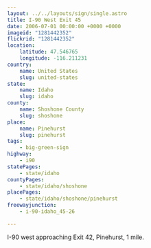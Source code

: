```yaml
---
layout: ../../layouts/sign/single.astro
title: I-90 West Exit 45
date: 2006-07-01 00:00:00 +0000 +0000
imageid: "1281442352"
flickrid: "1281442352"
location:
    latitude: 47.546765
    longitude: -116.211231
country:
    name: United States
    slug: united-states
state:
    name: Idaho
    slug: idaho
county:
    name: Shoshone County
    slug: shoshone
place:
    name: Pinehurst
    slug: pinehurst
tags:
    - big-green-sign
highway:
    - i90
statePages:
    - state/idaho
countyPages:
    - state/idaho/shoshone
placePages:
    - state/idaho/shoshone/pinehurst
freewayjunction:
    - i-90-idaho_45-26

---
```

I-90 west approaching Exit 42, Pinehurst, 1 mile.